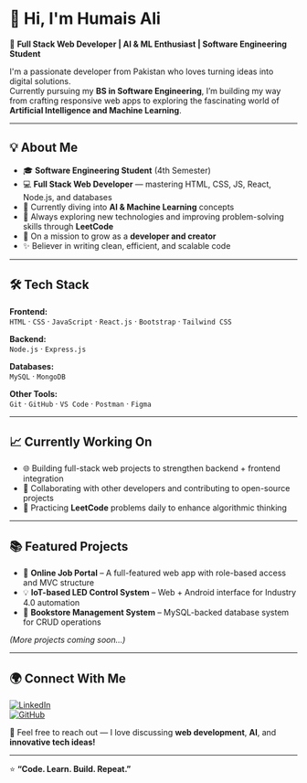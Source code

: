 # 👋 Hi, I'm Humais Ali  

🚀 **Full Stack Web Developer | AI & ML Enthusiast | Software Engineering Student**  

I'm a passionate developer from Pakistan who loves turning ideas into digital solutions.  
Currently pursuing my **BS in Software Engineering**, I’m building my way from crafting responsive web apps to exploring the fascinating world of **Artificial Intelligence and Machine Learning**.  

---

## 💡 About Me  

- 🎓 **Software Engineering Student** (4th Semester)  
- 💻 **Full Stack Web Developer** — mastering HTML, CSS, JS, React, Node.js, and databases  
- 🤖 Currently diving into **AI & Machine Learning** concepts  
- 🧠 Always exploring new technologies and improving problem-solving skills through **LeetCode**  
- 🌱 On a mission to grow as a **developer and creator**  
- ✨ Believer in writing clean, efficient, and scalable code  

---

## 🛠️ Tech Stack  

**Frontend:**  
`HTML` · `CSS` · `JavaScript` · `React.js` · `Bootstrap` · `Tailwind CSS`

**Backend:**  
`Node.js` · `Express.js`

**Databases:**  
`MySQL` · `MongoDB`

**Other Tools:**  
`Git` · `GitHub` · `VS Code` · `Postman` · `Figma`  

---

## 📈 Currently Working On  

- 🌐 Building full-stack web projects to strengthen backend + frontend integration  
- 🤝 Collaborating with other developers and contributing to open-source projects  
- 🧩 Practicing **LeetCode** problems daily to enhance algorithmic thinking  

---

## 📚 Featured Projects  

- 🔗 **Online Job Portal** – A full-featured web app with role-based access and MVC structure  
- 💡 **IoT-based LED Control System** – Web + Android interface for Industry 4.0 automation  
- 🧮 **Bookstore Management System** – MySQL-backed database system for CRUD operations  

*(More projects coming soon…)*  

---

## 🌍 Connect With Me  

[![LinkedIn](https://img.shields.io/badge/LinkedIn-blue?style=flat&logo=linkedin)](https://www.linkedin.com/in/humaisaliskytechdeveloper/)  
[![GitHub](https://img.shields.io/badge/GitHub-black?style=flat&logo=github)](https://github.com/humaisali)

💬 Feel free to reach out — I love discussing **web development**, **AI**, and **innovative tech ideas!**

---

⭐ **“Code. Learn. Build. Repeat.”**  
